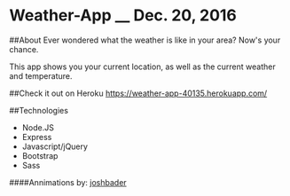 # Weather-App __ Dec. 20, 2016

##About
  Ever wondered what the weather is like in your area? Now's your chance.
  
  This app shows you your current location, as well as the current weather and temperature.
  
##Check it out on Heroku
https://weather-app-40135.herokuapp.com/

##Technologies
  + Node.JS
  + Express
  + Javascript/jQuery
  + Bootstrap
  + Sass

####Annimations by: [joshbader](http://codepen.io/joshbader/full/EjXgqr/)
